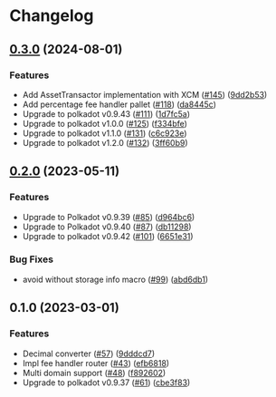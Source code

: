 # Changelog

## [0.3.0](https://github.com/sygmaprotocol/sygma-substrate-pallets/compare/sygma-traits-v0.2.0...sygma-traits-v0.3.0) (2024-08-01)


### Features

* Add AssetTransactor implementation with XCM ([#145](https://github.com/sygmaprotocol/sygma-substrate-pallets/issues/145)) ([9dd2b53](https://github.com/sygmaprotocol/sygma-substrate-pallets/commit/9dd2b533cf37c5bf4de9d6ff44f0e45bb72507b0))
* Add percentage fee handler pallet ([#118](https://github.com/sygmaprotocol/sygma-substrate-pallets/issues/118)) ([da8445c](https://github.com/sygmaprotocol/sygma-substrate-pallets/commit/da8445c508e25b014a9c06ae30f48fa1151084a8))
* Upgrade to polkadot v0.9.43 ([#111](https://github.com/sygmaprotocol/sygma-substrate-pallets/issues/111)) ([1d7fc5a](https://github.com/sygmaprotocol/sygma-substrate-pallets/commit/1d7fc5afe34d50168823bef92e610ea50ed9bdd4))
* Upgrade to polkadot v1.0.0 ([#125](https://github.com/sygmaprotocol/sygma-substrate-pallets/issues/125)) ([f334bfe](https://github.com/sygmaprotocol/sygma-substrate-pallets/commit/f334bfee2f4ef61755d4d6c37d749db7c319c366))
* Upgrade to polkadot v1.1.0 ([#131](https://github.com/sygmaprotocol/sygma-substrate-pallets/issues/131)) ([c6c923e](https://github.com/sygmaprotocol/sygma-substrate-pallets/commit/c6c923e697511bacbdaa7c6ae812b453b2158292))
* Upgrade to polkadot v1.2.0 ([#132](https://github.com/sygmaprotocol/sygma-substrate-pallets/issues/132)) ([3ff60b9](https://github.com/sygmaprotocol/sygma-substrate-pallets/commit/3ff60b9f833ba6769825cfa74eddb5776619fc26))

## [0.2.0](https://github.com/sygmaprotocol/sygma-substrate-pallets/compare/sygma-traits-v0.1.0...sygma-traits-v0.2.0) (2023-05-11)


### Features

* Upgrade to Polkadot v0.9.39 ([#85](https://github.com/sygmaprotocol/sygma-substrate-pallets/issues/85)) ([d964bc6](https://github.com/sygmaprotocol/sygma-substrate-pallets/commit/d964bc607c2c5c5bb9436fa07262977c19ebbaa4))
* Upgrade to Polkadot v0.9.40 ([#87](https://github.com/sygmaprotocol/sygma-substrate-pallets/issues/87)) ([db11298](https://github.com/sygmaprotocol/sygma-substrate-pallets/commit/db11298c91f65d52c9b6eeab0e7757ca49bf77ff))
* Upgrade to polkadot v0.9.42 ([#101](https://github.com/sygmaprotocol/sygma-substrate-pallets/issues/101)) ([6651e31](https://github.com/sygmaprotocol/sygma-substrate-pallets/commit/6651e31e9f98f6ca07cfd3be482963c3281d68cc))


### Bug Fixes

* avoid without storage info macro ([#99](https://github.com/sygmaprotocol/sygma-substrate-pallets/issues/99)) ([abd6db1](https://github.com/sygmaprotocol/sygma-substrate-pallets/commit/abd6db1c00940de65a71a50232962bc943e0aa39))

## 0.1.0 (2023-03-01)


### Features

* Decimal converter ([#57](https://github.com/sygmaprotocol/sygma-substrate-pallets/issues/57)) ([9dddcd7](https://github.com/sygmaprotocol/sygma-substrate-pallets/commit/9dddcd77d1dad41ba7012896ae4a180d222da00f))
* Impl fee handler router ([#43](https://github.com/sygmaprotocol/sygma-substrate-pallets/issues/43)) ([efb6818](https://github.com/sygmaprotocol/sygma-substrate-pallets/commit/efb6818e7558b7142aa1954b90f32397ad87f4f6))
* Multi domain support ([#48](https://github.com/sygmaprotocol/sygma-substrate-pallets/issues/48)) ([f892602](https://github.com/sygmaprotocol/sygma-substrate-pallets/commit/f8926024df10a5b814c8b043ae70760e7c498e3e))
* Upgrade to polkadot v0.9.37 ([#61](https://github.com/sygmaprotocol/sygma-substrate-pallets/issues/61)) ([cbe3f83](https://github.com/sygmaprotocol/sygma-substrate-pallets/commit/cbe3f8391c1110a22c167c9ddb1c5f28b7fc2466))
